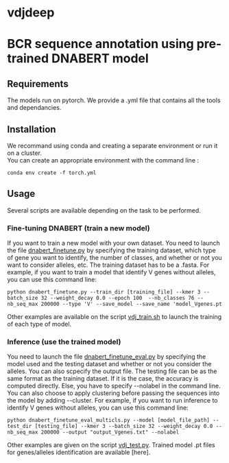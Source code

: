 # vdjdeep

# BCR sequence annotation using pre-trained DNABERT model

## Requirements
The models run on pytorch. We provide a .yml file that contains all the tools and dependancies.

## Installation
We recommand using conda and creating a separate environment or run it on a cluster.  
You can create an appropriate environment with the command line :
```
conda env create -f torch.yml
```

## Usage
Several scripts are available depending on the task to be performed.

### Fine-tuning DNABERT (train a new model)
If you want to train a new model with your own dataset. 
You need to launch the file [dnabert_finetune.py](https://github.com/kdradjat/vdjdeep/blob/main/single_task/dnabert_finetune.py) by specifying the training dataset, which type of gene you want to identify, the number of classes, and whether or not you want to consider alleles, etc. The training dataset has to be a .fasta. 
For example, if you want to train a model that identify V genes without alleles, you can use this command line:
```
python dnabert_finetune.py --train_dir [training_file] --kmer 3 --batch_size 32 --weight_decay 0.0 --epoch 100  --nb_classes 76 --nb_seq_max 200000 --type 'V' --save_model --save_name 'model_Vgenes.pt
```
Other examples are available on the script [vdj_train.sh](https://github.com/kdradjat/vdjdeep/blob/main/vdj_train.sh) to launch the training of each type of model.

### Inference (use the trained model)
You need to launch the file [dnabert_finetune_eval.py](https://github.com/kdradjat/vdjdeep/blob/main/single_task/dnabert_finetune_eval.py) by specifying the model used and the testing dataset and whether or not you consider the alleles. You can also scpecify the output file. 
The testing file can be as the same format as the training dataset. If it is the case, the accuracy is computed directly. Else, you have to specify --nolabel in the command line. 
You can also choose to apply clustering before passing the sequences into the model by adding --cluster. 
For example, if you want to run inference to identify V genes without alleles, you can use this command line:
```
python dnabert_finetune_eval_multicls.py --model [model_file_path] --test_dir [testing_file] --kmer 3 --batch_size 32 --weight_decay 0.0 --nb_seq_max 200000 --output "output_Vgenes.txt" --nolabel 
```
Other examples are given on the script [vdj_test.py](https://github.com/kdradjat/vdjdeep/blob/main/vdj_test.sh). 
Trained model .pt files for genes/alleles identification are available [here].
